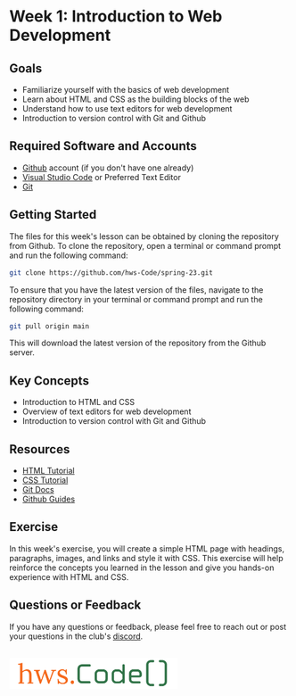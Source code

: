 # Week 1: Introduction to Web Development

## Goals

- Familiarize yourself with the basics of web development
- Learn about HTML and CSS as the building blocks of the web
- Understand how to use text editors for web development
- Introduction to version control with Git and Github

## Required Software and Accounts
- [Github](https://github.com/) account (if you don't have one already)
- [Visual Studio Code](https://code.visualstudio.com/download) or Preferred Text Editor
- [Git](https://git-scm.com/downloads) 

## Getting Started

The files for this week's lesson can be obtained by cloning the repository from Github. To clone the repository, open a terminal or command prompt and run the following command:

```bash
git clone https://github.com/hws-Code/spring-23.git
```

To ensure that you have the latest version of the files, navigate to the repository directory in your terminal or command prompt and run the following command:
  
  ```bash
  git pull origin main
  ```

This will download the latest version of the repository from the Github server.

## Key Concepts
- Introduction to HTML and CSS
- Overview of text editors for web development
- Introduction to version control with Git and Github

## Resources
- [HTML Tutorial](https://www.w3schools.com/html/html_intro.asp)
- [CSS Tutorial](https://www.w3schools.com/css/css_intro.asp)
- [Git Docs](https://git-scm.com/doc)
- [Github Guides](https://guides.github.com/)

## Exercise
In this week's exercise, you will create a simple HTML page with headings, paragraphs, images, and links and style it with CSS. This exercise will help reinforce the concepts you learned in the lesson and give you hands-on experience with HTML and CSS.

## Questions or Feedback
If you have any questions or feedback, please feel free to reach out or post your questions in the club's [discord](https://discord.gg/wN7rK9KJAB).

</br>

<img src="../../assets/transparent-c.png"  width="60%" height="30%">
